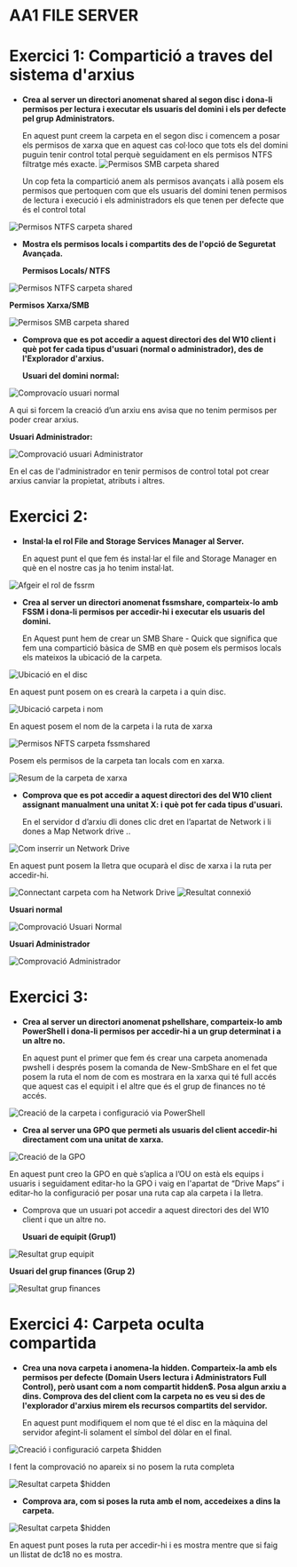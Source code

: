 ﻿
# <a name="FilServer">**AA1 FILE SERVER**
#
# <a name="AA1"></a>Exercici 1: Compartició a traves del sistema d'arxius

- **Crea al server un directori anomenat shared al segon disc i dona-li permisos per lectura i executar els usuaris del domini i els per defecte pel grup Administrators.**

  En aquest punt creem la carpeta en el segon disc i comencem a posar els permisos de xarxa que en aquest cas col·loco que tots els del domini puguin tenir control total perquè seguidament en els permisos NTFS filtratge més exacte.
  <img alt="Permisos SMB carpeta shared" src="images/fileServer/image001.png">

  Un cop feta la compartició anem als permisos avançats i allà posem els permisos que pertoquen com que els usuaris del domini tenen permisos de lectura i execució i els administradors els que tenen per defecte que és el control total

<img alt="Permisos NTFS carpeta shared" src="images/fileServer/image003.png">

- **Mostra els permisos locals i compartits des de l'opció de Seguretat Avançada.**

  **Permisos Locals/ NTFS**

<img alt="Permisos NTFS carpeta shared" src="images/fileServer/image005.png">

 
  **Permisos Xarxa/SMB**

<img alt="Permisos SMB carpeta shared" src="images/fileServer/image007.png">



- **Comprova que es pot accedir a aquest directori des del W10 client i què pot fer cada tipus d'usuari (normal o administrador), des de l'Explorador d'arxius.**

  **Usuari del domini normal:**

<img alt="Comprovacío usuari normal" src="images/fileServer/image009.png">

  A qui si forcem la creació d’un arxiu ens avisa que no tenim permisos per poder crear arxius.

  **Usuari Administrador:**

<img alt="Comprovació usuari Administrator" src="images/fileServer/image011.png">

  En el cas de l'administrador en tenir permisos de control total pot crear arxius canviar la propietat, atributs i altres.


# <a name="AA2"></a>Exercici 2:

- **Instal·la el rol File and Storage Services Manager al Server.**

  En aquest punt el que fem és instal·lar el file and Storage Manager en què en el nostre cas ja ho tenim instal·lat. 

<img alt="Afgeir el rol de fssrm" src="images/fileServer/image013.png">

- **Crea al server un directori anomenat fssmshare, comparteix-lo amb FSSM i dona-li permisos per accedir-hi i executar els usuaris del domini.**

  En Aquest punt hem de crear un SMB Share - Quick que significa que fem una compartició bàsica de SMB en què posem els permisos locals els mateixos la ubicació de la carpeta.

<img alt="Ubicació en el disc" src="images/fileServer/image015.png">


  En aquest punt posem on es crearà la carpeta i a quin disc.

<img alt="Ubicació carpeta i nom" src="images/fileServer/image017.png">


  En aquest posem el nom de la carpeta i la ruta de xarxa

<img alt="Permisos NFTS carpeta fssmshared" src="images/fileServer/image019.png">

  Posem els permisos de la carpeta tan locals com en xarxa.

<img alt="Resum de la carpeta de xarxa" src="images/fileServer/image021.png">


- **Comprova que es pot accedir a aquest directori des del W10 client assignant manualment una unitat X: i què pot fer cada tipus d'usuari.**

  En el servidor d d’arxiu dli dones clic dret en l’apartat de Network i li dones a Map Network drive ..

<img alt="Com inserrir un Network Drive" src="images/fileServer/image023.png">


  En aquest punt posem la lletra que ocuparà el disc de xarxa i la ruta per accedir-hi.

<img alt="Connectant carpeta com ha Network Drive" src="images/fileServer/image025.png">

<img alt="Resultat connexió" src="images/fileServer/image027.png">

  **Usuari normal**

<img alt="Comprovació Usuari Normal" src="images/fileServer/image029.png">

  **Usuari Administrador**

<img alt="Comprovació Administrador" src="images/fileServer/image031.png">

# <a name="AA3"></a>Exercici 3:

- **Crea al server un directori anomenat pshellshare, comparteix-lo amb PowerShell i dona-li permisos per accedir-hi a un grup determinat i a un altre no.**

  En aquest punt el primer que fem és crear una carpeta anomenada pwshell i després posem la comanda de New-SmbShare en el fet que posem la ruta el nom de com es mostrara en la xarxa qui té full accés que aquest cas el equipit i el altre que és el grup de finances no té accés.


<img alt="Creació de la carpeta i configuració via PowerShell" src="images/fileServer/image033.png">

- **Crea al server una GPO que permeti als usuaris del client accedir-hi directament com una unitat de xarxa.**

<img alt="Creació de la GPO" src="images/fileServer/image035.png">

  En aquest punt creo la GPO en què s’aplica a l’OU on està els equips i usuaris i seguidament editar-ho la GPO i vaig en l'apartat de “Drive Maps” i editar-ho la configuració per posar una ruta cap ala carpeta i la lletra.

- Comprova que un usuari pot accedir a aquest directori des del W10 client i que un altre no.

  **Usuari de equipit (Grup1)**

<img alt="Resultat grup equipit" src="images/fileServer/image037.png">

  **Usuari del grup finances (Grup 2)**

<img alt="Resultat grup finances" src="images/fileServer/image039.png">


# <a name="AA4"></a>Exercici 4: Carpeta oculta compartida

- **Crea una nova carpeta i anomena-la hidden. Comparteix-la amb els permisos per defecte (Domain Users lectura i Administrators Full Control), però usant com a nom compartit hidden$. Posa algun arxiu a dins. Comprova des del client com la carpeta no es veu si des de l'explorador d'arxius mirem els recursos compartits del servidor.**

  En aquest punt modifiquem el nom que té el disc en la màquina del servidor afegint-li solament el símbol del dòlar en el final.

<img alt="Creació i configuració carpeta $hidden" src="images/fileServer/image041.png">

  I fent la comprovació no apareix si no posem la ruta completa

<img alt="Resultat carpeta $hidden" src="images/fileServer/image043.png">

- **Comprova ara, com si poses la ruta amb el nom, accedeixes a dins la carpeta.**

<img alt="Resultat carpeta $hidden" src="images/fileServer/image045.png">

En aquest punt poses la ruta per accedir-hi i es mostra mentre que si faig un llistat de dc18 no es mostra.

